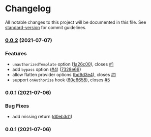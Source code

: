 # Changelog

All notable changes to this project will be documented in this file. See [standard-version](https://github.com/conventional-changelog/standard-version) for commit guidelines.

### [0.0.2](https://github.com/unjs/ezpass/compare/v0.0.1...v0.0.2) (2021-07-07)


### Features

* `unauthorizedTemplate` option ([1a26c00](https://github.com/unjs/ezpass/commit/1a26c001bfb21587d8026bc58182cfa77ae3476c)), closes [#1](https://github.com/unjs/ezpass/issues/1)
* add `bypass` option ([#4](https://github.com/unjs/ezpass/issues/4)) ([7328e69](https://github.com/unjs/ezpass/commit/7328e692cdbb0c23143ad6f8b32c833bed1adecf))
* allow flatten provider options ([bd9d3e4](https://github.com/unjs/ezpass/commit/bd9d3e41f5f672f8a0fdf08386e8fa6531ae25ec)), closes [#1](https://github.com/unjs/ezpass/issues/1)
* support `onAuthorize` hook ([60e6658](https://github.com/unjs/ezpass/commit/60e66587ae2d376e9795e0bea40f0788535b4ba3)), closes [#5](https://github.com/unjs/ezpass/issues/5)

### 0.0.1 (2021-07-06)


### Bug Fixes

* add missing return ([d0eb3d1](https://github.com/unjs/ezpass/commit/d0eb3d1abf3c03a1b748f2489479c6ccf5eeecca))

### 0.0.1 (2021-07-06)
